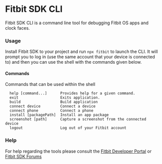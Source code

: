 Fitbit SDK CLI
=====================

Fitbit SDK CLI is a command line tool for debugging Fitbit OS apps and clock faces.

### Usage
Install Fitbit SDK to your project and run `npx fitbit` to launch the CLI. It will prompt you to log in (use the same account that your device is connected to) and then you can use the shell with the commands given below.

#### Commands
Commands that can be used within the shell
```
  help [command...]      Provides help for a given command.
  exit                   Exits application.
  build                  Build application
  connect device         Connect a device
  connect phone          Connect a phone
  install [packagePath]  Install an app package
  screenshot [path]      Capture a screenshot from the connected device
  logout                 Log out of your Fitbit account
```

### Help
For help regarding the tools please consult the [Fitbit Developer Portal](https://dev.fitbit.com) or
[Fitbit SDK Forums](https://community.fitbit.com/t5/SDK-Development/bd-p/sdk)
